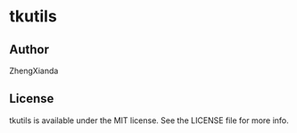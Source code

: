 # tkutils

## Author

ZhengXianda

## License

tkutils is available under the MIT license. See the LICENSE file for more info.